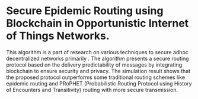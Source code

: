 # Secure Epidemic Routing using Blockchain in Opportunistic Internet of Things Networks.
This algorithm is a part of research on various techniques to secure adhoc decentralized networks primarily . The
algorithm presents a secure routing protocol based on the
delivery predictability of messages by integrating blockchain to
ensure security and privacy. The simulation result shows that
the proposed protocol outperforms some traditional routing
schemes like epidemic routing and PRoPHET (Probabilistic
Routing Protocol using History of Encounters and Transitivity)
routing with more secure transmission.
